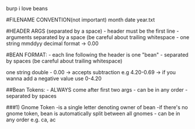 burp i love beans

#FILENAME CONVENTION(not important)
<name of store> month date year.txt

#HEADER ARGS (separated by a space)
        - header must be the first line
        - arguments separated by a space (be careful about trailing whitespace
        - <store> <date> <card> <total>
<store> one string
<date> mmddyy
<last four digits of the card used>
<total price> decimal format ->  0.00

#BEAN FORMAT:
        - each line following the header is one "bean"
        - separated by spaces (be careful about trailing whitespace)

<item name> one string
<price> double - 0.00
        -> accepts subtraction e.g 4.20-0.69
        -> if you wanna add a negative value use 0-4.20

##Bean Tokens:
        - ALWAYS come after first two args
        - can be in any order
        - separated by spaces

###1) Gnome Token
        -is a single letter denoting owner of bean
        -if there's no gnome token, bean is automatically split between all gnomes
        - can be in any order e.g. ca, ac
